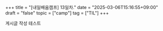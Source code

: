 +++
title = "[내일배움캠프] 13일차."
date = "2025-03-06T15:16:55+09:00"
draft = "false"
topic = ["camp"]
tag = ["TIL"]
+++


게시글 작성 테스트